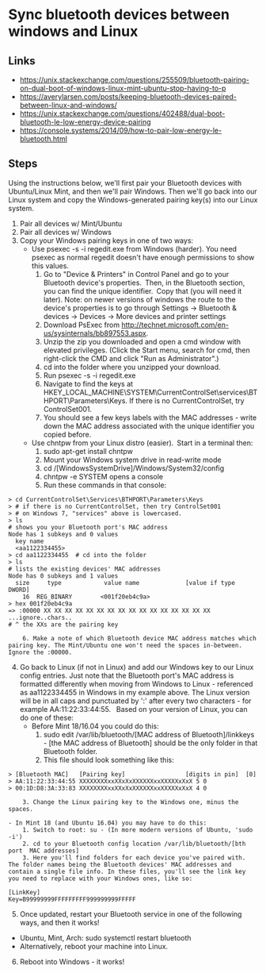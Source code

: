 # Sync bluetooth devices between windows and Linux

## Links 

- https://unix.stackexchange.com/questions/255509/bluetooth-pairing-on-dual-boot-of-windows-linux-mint-ubuntu-stop-having-to-p
- https://averylarsen.com/posts/keeping-bluetooth-devices-paired-between-linux-and-windows/
- https://unix.stackexchange.com/questions/402488/dual-boot-bluetooth-le-low-energy-device-pairing
- https://console.systems/2014/09/how-to-pair-low-energy-le-bluetooth.html

## Steps

Using the instructions below, we'll first pair your Bluetooth devices with Ubuntu/Linux Mint, and then we'll pair Windows. Then we'll go back into our Linux system and copy the Windows-generated pairing key(s) into our Linux system.

1. Pair all devices w/ Mint/Ubuntu
2. Pair all devices w/ Windows
3. Copy your Windows pairing keys in one of two ways:
	- Use psexec -s -i regedit.exe from Windows (harder). You need psexec as normal regedit doesn't have enough permissions to show this values.
		1. Go to "Device & Printers" in Control Panel and go to your Bluetooth device's properties. Then, in the Bluetooth section, you can find the unique identifier. Copy that (you will need it later). Note: on newer versions of windows the route to the device's properties is to go through Settings -> Bluetooth & devices -> Devices -> More devices and printer settings
		2. Download PsExec from http://technet.microsoft.com/en-us/sysinternals/bb897553.aspx.
		3. Unzip the zip you downloaded and open a cmd window with elevated privileges. (Click the Start menu, search for cmd, then right-click the CMD and click "Run as Administrator".)
		4. cd into the folder where you unzipped your download.
		5. Run psexec -s -i regedit.exe
		6. Navigate to find the keys at HKEY_LOCAL_MACHINE\SYSTEM\CurrentControlSet\services\BTHPORT\Parameters\Keys.  If there is no CurrentControlSet, try ControlSet001.
		7. You should see a few keys labels with the MAC addresses - write down the MAC address associated with the unique identifier you copied before.
	- Use chntpw from your Linux distro (easier). Start in a terminal then:
		1. sudo apt-get install chntpw
		2. Mount your Windows system drive in read-write mode
		3. cd /[WindowsSystemDrive]/Windows/System32/config
		4. chntpw -e SYSTEM opens a console
		5. Run these commands in that console:
```
> cd CurrentControlSet\Services\BTHPORT\Parameters\Keys
> # if there is no CurrentControlSet, then try ControlSet001
> # on Windows 7, "services" above is lowercased.
> ls
# shows you your Bluetooth port's MAC address
Node has 1 subkeys and 0 values
  key name
  <aa1122334455>
> cd aa1122334455  # cd into the folder
> ls  
# lists the existing devices' MAC addresses
Node has 0 subkeys and 1 values
  size     type            value name             [value if type DWORD]
    16  REG_BINARY        <001f20eb4c9a>
> hex 001f20eb4c9a
=> :00000 XX XX XX XX XX XX XX XX XX XX XX XX XX XX XX XX ...ignore..chars..
# ^ the XXs are the pairing key
```

		6. Make a note of which Bluetooth device MAC address matches which pairing key. The Mint/Ubuntu one won't need the spaces in-between.  Ignore the :00000.

4. Go back to Linux (if not in Linux) and add our Windows key to our Linux config entries. Just note that the Bluetooth port's MAC address is formatted differently when moving from Windows to Linux - referenced as aa1122334455 in Windows in my example above. The Linux version will be in all caps and punctuated by ':' after every two characters - for example AA:11:22:33:44:55.  Based on your version of Linux, you can do one of these:
	- Before Mint 18/16.04 you could do this:
		1. sudo edit /var/lib/bluetooth/[MAC address of Bluetooth]/linkkeys - [the MAC address of Bluetooth] should be the only folder in that Bluetooth folder.
		2. This file should look something like this:

```
> [Bluetooth MAC]   [Pairing key]                 [digits in pin]  [0]
> AA:11:22:33:44:55 XXXXXXXXxxXXxXxXXXXXXxxXXXXXxXxX 5 0
> 00:1D:D8:3A:33:83 XXXXXXXXxxXXxXxXXXXXXxxXXXXXxXxX 4 0
```

		3. Change the Linux pairing key to the Windows one, minus the spaces.

	- In Mint 18 (and Ubuntu 16.04) you may have to do this:
		1. Switch to root: su - (In more modern versions of Ubuntu, 'sudo -i')
		2. cd to your Bluetooth config location /var/lib/bluetooth/[bth port  MAC addresses]
		3. Here you'll find folders for each device you've paired with. The folder names being the Bluetooth devices' MAC addresses and contain a single file info. In these files, you'll see the link key you need to replace with your Windows ones, like so:

```
[LinkKey]
Key=B99999999FFFFFFFFF999999999FFFFF
```

5. Once updated, restart your Bluetooth service in one of the following ways, and then it works!
- Ubuntu, Mint, Arch: sudo systemctl restart bluetooth 
- Alternatively, reboot your machine into Linux.
6. Reboot into Windows - it works!
